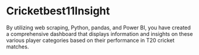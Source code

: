 # Cricketbest11Insight
By utilizing web scraping, Python, pandas, and Power BI, you have created a comprehensive dashboard that displays information and insights on these various player categories based on their performance in T20 cricket matches.
